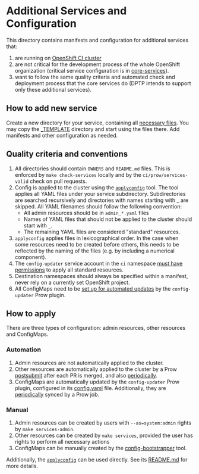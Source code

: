# Additional Services and Configuration

This directory contains manifests and configuration for additional services
that:
 1. are running on [OpenShift CI cluster](https://api.ci.openshift.org/)
 2. are not critical for the development process of the whole OpenShift
    organization (critical service configuration is in [core-services](../core-services)).
 3. want to follow the same quality criteria and automated check and deployment
    process that the core services do (DPTP intends to support only these
    additional services).

## How to add new service

Create a new directory for your service, containing all [necessary files](#quality-criteria-and-conventions).
You may copy the [_TEMPLATE](../core-services/_TEMPLATE) directory and start
using the files there. Add manifests and other configuration as needed.

## Quality criteria and conventions

1. All directories should contain `OWNERS` and `README.md` files. This is
enforced by `make check-services` locally and by the `ci/prow/services-valid`
check on pull requests.
2. Config is applied to the cluster using the [`applyconfig`](https://github.com/openshift/ci-tools/tree/main/cmd/applyconfig)
tool. The tool applies all YAML files under your service subdirectory. Subdirectories are searched recursively and directories with names starting with _ are skipped. All
   YAML filenames should follow the following convention:
    - All admin resources should be in `admin_*.yaml` files
    - Names of YAML files that should not be applied to the cluster should start
      with `_`.
    - The remaining YAML files are considered "standard" resources.
3. `applyconfig` applies files in lexicographical order. In the case when some
resources need to be created before others, this needs to be reflected by the
naming of the files (e.g. by including a numerical component).
4. The `config-updater` service account in the `ci` namespace [must have
permissions](../core-services/prow/03_deployment/admin_config_updater_rbac.yaml)
to apply all standard resources.
5. Destination namespaces should always be specified within a manifest, never
rely on a currently set OpenShift project.
6. All ConfigMaps need to be [set up for automated updates](../core-services/prow/02_config/_plugins.yaml) by the `config-updater` Prow plugin.

## How to apply

There are three types of configuration: admin resources, other resources and
ConfigMaps.

### Automation

1. Admin resources are not automatically applied to the cluster.
2. Other resources are automatically applied to the cluster by a Prow
   [postsubmit](https://prow.ci.openshift.org/?job=branch-ci-openshift-release-master-services-apply)
   after each PR is merged, and also [periodically](https://prow.ci.openshift.org/?job=openshift-release-master-services-apply).
3. ConfigMaps are automatically updated by the `config-updater` Prow plugin,
   configured in its [config.yaml](02_config/_config.yaml) file.
   Additionally, they are [periodically](https://prow.ci.openshift.org/?job=openshift-release-master-config-bootstrapper)
   synced by a Prow job.

### Manual

1. Admin resources can be created by users with `--as=system:admin` rights by
   `make services-admin`.
2. Other resources can be created by `make services`, provided the user has rights
   to perform all necessary actions
3. ConfigMaps can be manually created by the [config-bootstrapper](https://github.com/kubernetes/test-infra/tree/master/prow/cmd/config-bootstrapper)
   tool.

Additionally, the [`applyconfig`](https://github.com/openshift/ci-tools/tree/main/cmd/applyconfig) can be used directly.
See its [README.md](https://github.com/openshift/ci-tools/blob/main/cmd/applyconfig/README.md) for more details.
